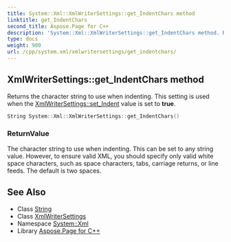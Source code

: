 ```yaml
---
title: System::Xml::XmlWriterSettings::get_IndentChars method
linktitle: get_IndentChars
second_title: Aspose.Page for C++
description: 'System::Xml::XmlWriterSettings::get_IndentChars method. Returns the character string to use when indenting. This setting is used when the XmlWriterSettings::set_Indent value is set to true in C++.'
type: docs
weight: 900
url: /cpp/system.xml/xmlwritersettings/get_indentchars/
---
```

## XmlWriterSettings::get_IndentChars method


Returns the character string to use when indenting. This setting is used when the [XmlWriterSettings::set_Indent](../set_indent/) value is set to **true**.

```cpp
String System::Xml::XmlWriterSettings::get_IndentChars()
```


### ReturnValue

The character string to use when indenting. This can be set to any string value. However, to ensure valid XML, you should specify only valid white space characters, such as space characters, tabs, carriage returns, or line feeds. The default is two spaces.

## See Also

* Class [String](../../../system/string/)
* Class [XmlWriterSettings](../)
* Namespace [System::Xml](../../)
* Library [Aspose.Page for C++](../../../)
